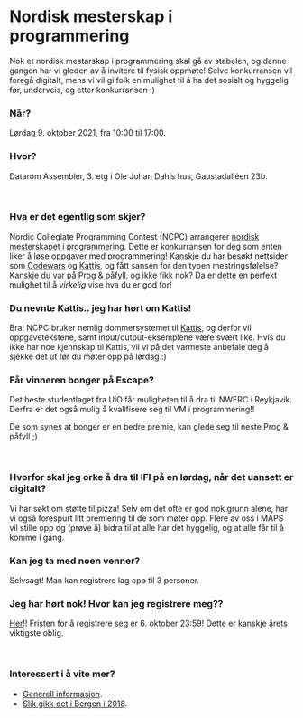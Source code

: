 # Nordisk mesterskap i programmering
Nok et nordisk mestarskap i programmering skal gå av stabelen, og denne gangen har vi gleden av å invitere til fysisk oppmøte! Selve konkurransen vil foregå digitalt, mens vi vil gi folk en mulighet til å ha det sosialt og hyggelig før, underveis, og etter konkurransen :)


### Når?
Lørdag 9. oktober 2021, fra 10:00 til 17:00.


### Hvor?
Datarom Assembler, 3. etg i Ole Johan Dahls hus, Gaustadalléen 23b.

<br>

### Hva er det egentlig som skjer?
Nordic Collegiate Programming Contest (NCPC) arrangerer [nordisk mesterskapet i programmering](https://nordic.icpc.io/). Dette er konkurransen for deg som enten liker å løse oppgaver med programmering! Kanskje du har besøkt nettsider som [Codewars](https://www.codewars.com/) og [Kattis](https://open.kattis.com/), og fått sansen for den typen mestringsfølelse? Kanskje du var på [Prog & påfyll](https://www.facebook.com/events/404177087717380), og ikke fikk nok? Da er dette en perfekt mulighet til å _virkelig_ vise hva du er god for!


### Du nevnte Kattis.. jeg har hørt om Kattis!
Bra! NCPC bruker nemlig dommersystemet til [Kattis](https://open.kattis.com/problems/carrots), og derfor vil oppgavetekstene, samt input/output-eksemplene være svært like. Hvis du ikke har noe kjennskap til Kattis, vil vi på det varmeste anbefale deg å sjekke det ut før du møter opp på lørdag :)


### Får vinneren bonger på Escape?
Det beste studentlaget fra UiO får muligheten til å dra til NWERC i Reykjavik. Derfra er det også mulig å kvalifisere seg til VM i programmering!!

De som synes at bonger er en bedre premie, kan glede seg til neste Prog & påfyll ;)

<br>

### Hvorfor skal jeg orke å dra til IFI på en lørdag, når det uansett er digitalt?
Vi har søkt om støtte til pizza! Selv om det ofte er god nok grunn alene, har vi også forespurt litt premiering til de som møter opp. Flere av oss i MAPS vil stille opp og (prøve å) bidra til at alle har det hyggelig, og at alle får til å komme i gang.


### Kan jeg ta med noen venner?
Selvsagt! Man kan registrere lag opp til 3 personer.


### Jeg har hørt nok! Hvor kan jeg registrere meg??
[Her](https://icpc.global/regionals/finder/Nordic-2021)!!
Fristen for å registrere seg er 6. oktober 23:59! Dette er kanskje årets viktigste oblig.

<br>

### Interessert i å vite mer?
- [Generell informasjon](http://nordic.icpc.io/ncpc2021/).
- [Slik gikk det i Bergen i 2018](https://www.uib.no/ii/121135/glade-bergensstudenter-m%C3%B8tte-tallsterke-opp-p%C3%A5-ncpc).

